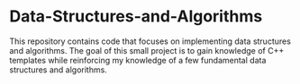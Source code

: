 # Data-Structures-and-Algorithms
This repository contains code that focuses on implementing data structures and algorithms. The goal of this small project is to gain knowledge of C++ templates while reinforcing my knowledge of a few fundamental data structures and algorithms.
